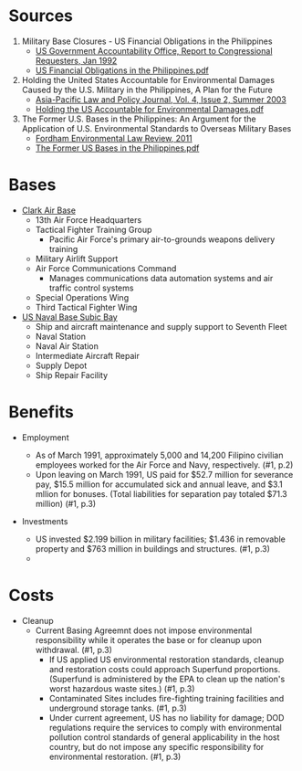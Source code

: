 
# Sources

1. Military Base Closures - US Financial Obligations in the Philippines
   - [US Government Accountability Office, Report to Congressional Requesters, Jan 1992](https://www.gao.gov/assets/nsiad-92-51.pdf)
   - [US Financial Obligations in the Philippines.pdf](https://github.com/justinong415/sfsu/files/9651569/US.Financial.Obligations.in.the.Philippines.pdf)
2. Holding the United States Accountable for Environmental Damages Caused by the U.S. Military in the Philippines, A Plan for the Future 
   - [Asia-Pacific Law and Policy Journal, Vol. 4, Issue 2, Summer 2003](http://blog.hawaii.edu/aplpj/files/2011/11/APLPJ_04.2_chanbonpin.pdf)
   - [Holding the US Accountable for Environmental Damages.pdf](https://github.com/justinong415/sfsu/files/9643198/Holding.the.US.Accountable.for.Environmental.Damages.pdf)
3. The Former U.S. Bases in the Philippines: An Argument for the Application of U.S. Environmental Standards to Overseas Military Bases
   - [Fordham Environmental Law Review, 2011](https://ir.lawnet.fordham.edu/cgi/viewcontent.cgi?referer=&httpsredir=1&article=1372&context=elr)
   - [The Former US Bases in the Philippines.pdf](https://github.com/justinong415/sfsu/files/9643213/The.Former.US.Bases.in.the.Philippines.pdf)

# Bases

- [Clark Air Base](https://en.wikipedia.org/wiki/Clark_Air_Base)
  - 13th Air Force Headquarters
  - Tactical Fighter Training Group
    - Pacific Air Force's primary air-to-grounds weapons delivery training
  - Military Airlift Support
  - Air Force Communications Command
    - Manages communications data automation systems and air traffic control systems
  - Special Operations Wing
  - Third Tactical Fighter Wing
- [US Naval Base Subic Bay](https://en.wikipedia.org/wiki/U.S._Naval_Base_Subic_Bay)
  - Ship and aircraft maintenance and supply support to Seventh Fleet
  - Naval Station
  - Naval Air Station
  - Intermediate Aircraft Repair
  - Supply Depot
  - Ship Repair Facility

# Benefits

- Employment
  - As of March 1991, approximately 5,000 and 14,200 Filipino civilian employees worked for the Air Force and Navy, respectively. (#1, p.2)
  - Upon leaving on March 1991, US paid for $52.7 million for severance pay, $15.5 million for accumulated sick and annual leave, and $3.1 mllion for bonuses. (Total liabilities for separation pay totaled $71.3 million) (#1, p.3)

- Investments
  - US invested $2.199 billion in military facilities; $1.436 in removable property and $763 million in buildings and structures. (#1, p.3)
  - 

# Costs


- Cleanup
  - Current Basing Agreemnt does not impose environmental responsibility while it operates the base or for cleanup upon withdrawal. (#1, p.3)
    - If US applied US environmental restoration standards, cleanup and restoration costs could approach Superfund proportions. (Superfund is administered by the EPA to clean up the nation's worst hazardous waste sites.) (#1, p.3)
    - Contaminated Sites includes fire-fighting training facilities and underground storage tanks. (#1, p.3)
    - Under current agreement, US has no liability for damage; DOD regulations require the services to comply with environmental pollution control standards of general applicability in the host country, but do not impose any specific responsibility for environmental restoration. (#1, p.3)


